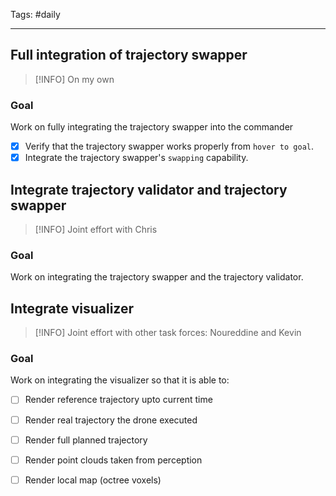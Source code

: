 Tags: #daily

---
## Full integration of trajectory swapper

> [!INFO]
> On my own

### Goal

Work on fully integrating the trajectory swapper into the commander 

- [x] Verify that the trajectory swapper works properly from `hover to goal`.
- [x] Integrate the trajectory swapper's `swapping` capability.

## Integrate trajectory validator and trajectory swapper

> [!INFO]
> Joint effort with Chris

### Goal

Work on integrating the trajectory swapper and the trajectory validator.

## Integrate visualizer 


> [!INFO]
> Joint effort with other task forces: Noureddine and Kevin

### Goal

Work on integrating the visualizer so that it is able to:

- [ ] Render reference trajectory upto current time
- [ ] Render real trajectory the drone executed
- [ ] Render full planned trajectory
- [ ] Render point clouds taken from perception
- [ ] Render local map (octree voxels)


